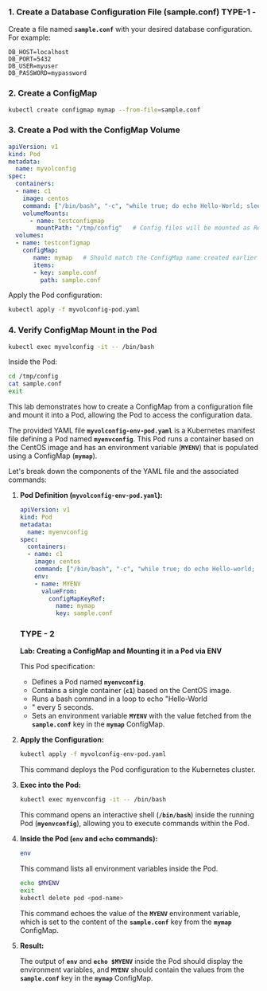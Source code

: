 ### 1. Create a Database Configuration File (sample.conf) TYPE-1 -

Create a file named **`sample.conf`** with your desired database configuration. For example:

```
DB_HOST=localhost
DB_PORT=5432
DB_USER=myuser
DB_PASSWORD=mypassword
```

### 2. Create a ConfigMap

```bash
kubectl create configmap mymap --from-file=sample.conf
```

### 3. Create a Pod with the ConfigMap Volume

```yaml
apiVersion: v1
kind: Pod
metadata:
  name: myvolconfig
spec:
  containers:
  - name: c1
    image: centos
    command: ["/bin/bash", "-c", "while true; do echo Hello-World; sleep 5 ; done"]
    volumeMounts:
      - name: testconfigmap
        mountPath: "/tmp/config"   # Config files will be mounted as ReadOnly by default
  volumes:
  - name: testconfigmap
    configMap:
       name: mymap   # Should match the ConfigMap name created earlier
       items:
       - key: sample.conf
         path: sample.conf
```

Apply the Pod configuration:

```bash
kubectl apply -f myvolconfig-pod.yaml
```

### 4. Verify ConfigMap Mount in the Pod

```bash
kubectl exec myvolconfig -it -- /bin/bash
```

Inside the Pod:

```bash
cd /tmp/config
cat sample.conf
exit
```

This lab demonstrates how to create a ConfigMap from a configuration file and mount it into a Pod, allowing the Pod to access the configuration data.

The provided YAML file **`myvolconfig-env-pod.yaml`** is a Kubernetes manifest file defining a Pod named **`myenvconfig`**. This Pod runs a container based on the CentOS image and has an environment variable (**`MYENV`**) that is populated using a ConfigMap (**`mymap`**).

Let's break down the components of the YAML file and the associated commands:

1. **Pod Definition (`myvolconfig-env-pod.yaml`):**
    
    ```yaml
    apiVersion: v1
    kind: Pod
    metadata:
      name: myenvconfig
    spec:
      containers:
      - name: c1
        image: centos
        command: ["/bin/bash", "-c", "while true; do echo Hello-world; sleep 5 ; done"]
        env:
        - name: MYENV
          valueFrom:
            configMapKeyRef:
              name: mymap
              key: sample.conf
    ```
    
    ### TYPE - 2
    **Lab: Creating a ConfigMap and Mounting it in a Pod via ENV**
    
    This Pod specification:
    
    - Defines a Pod named **`myenvconfig`**.
    - Contains a single container (**`c1`**) based on the CentOS image.
    - Runs a bash command in a loop to echo "Hello-World
    - " every 5 seconds.
    - Sets an environment variable **`MYENV`** with the value fetched from the **`sample.conf`** key in the **`mymap`** ConfigMap.
2. **Apply the Configuration:**
    
    ```bash
    kubectl apply -f myvolconfig-env-pod.yaml
    ```
    
    This command deploys the Pod configuration to the Kubernetes cluster.
    
3. **Exec into the Pod:**
    
    ```bash
    kubectl exec myenvconfig -it -- /bin/bash
    ```
    
    This command opens an interactive shell (**`/bin/bash`**) inside the running Pod (**`myenvconfig`**), allowing you to execute commands within the Pod.
    
4. **Inside the Pod (`env` and `echo` commands):**
    
    ```bash
    env
    ```
    
    This command lists all environment variables inside the Pod.
    
    ```bash
    echo $MYENV
    exit
    kubectl delete pod <pod-name>
    ```
    
    This command echoes the value of the **`MYENV`** environment variable, which is set to the content of the **`sample.conf`** key from the **`mymap`** ConfigMap.
    
5. **Result:**
    
    The output of **`env`** and **`echo $MYENV`** inside the Pod should display the environment variables, and **`MYENV`** should contain the values from the **`sample.conf`** key in the **`mymap`** ConfigMap.

